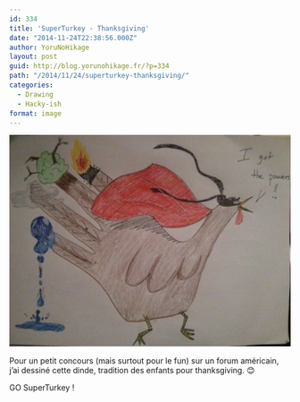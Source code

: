 ```yaml
---
id: 334
title: 'SuperTurkey - Thanksgiving'
date: "2014-11-24T22:38:56.000Z"
author: YoruNoHikage
layout: post
guid: http://blog.yorunohikage.fr/?p=334
path: "/2014/11/24/superturkey-thanksgiving/"
categories:
  - Drawing
  - Hacky-ish
format: image
---
```

[![SuperTurkey](superturkey-article.jpg)](superturkey.jpg)

Pour un petit concours (mais surtout pour le fun) sur un forum américain, j’ai dessiné cette dinde, tradition des enfants pour thanksgiving. 😊

GO SuperTurkey !
